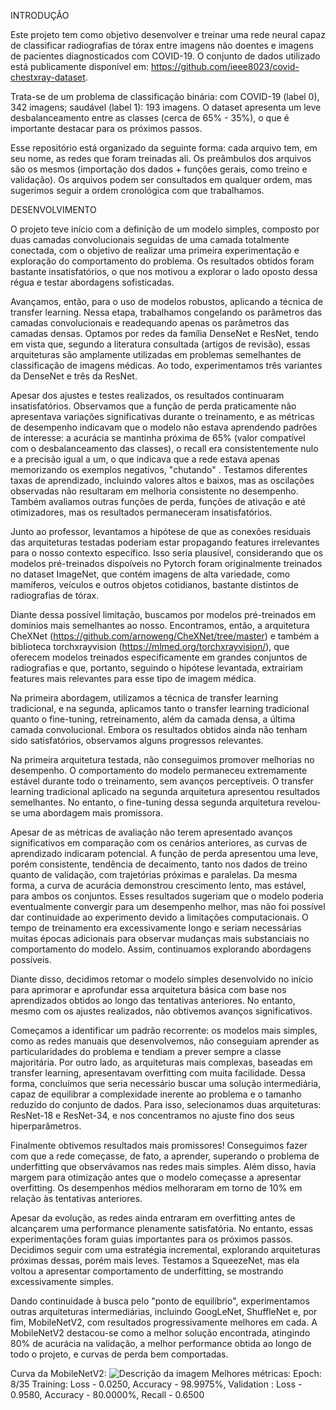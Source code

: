 INTRODUÇÃO

Este projeto tem como objetivo desenvolver e treinar uma rede neural capaz de classificar radiografias de tórax entre imagens não doentes e imagens de pacientes diagnosticados com COVID-19. O conjunto de dados utilizado está publicamente disponível em: https://github.com/ieee8023/covid-chestxray-dataset.  

Trata-se de um problema de classificação binária: com COVID-19 (label 0), 342 imagens; saudável (label 1): 193 imagens.
O dataset apresenta um leve desbalanceamento entre as classes (cerca de 65% - 35%), o que é importante destacar para os próximos passos.

Esse repositório está organizado da seguinte forma: cada arquivo tem, em seu nome, as redes que foram treinadas ali. Os preâmbulos dos arquivos são os mesmos (importação dos dados + funções gerais, como treino e validação). Os arquivos podem ser consultados em qualquer ordem, mas sugerimos seguir a ordem cronológica com que trabalhamos.

DESENVOLVIMENTO

O projeto teve início com a definição de um modelo simples, composto por duas camadas convolucionais seguidas de uma camada totalmente conectada, com o objetivo de realizar uma primeira experimentação e exploração do comportamento do problema. Os resultados obtidos foram bastante insatisfatórios, o que nos motivou a explorar o lado oposto dessa régua e testar abordagens sofisticadas.

Avançamos, então, para o uso de modelos robustos, aplicando a técnica de transfer learning. Nessa etapa, trabalhamos congelando os parâmetros das camadas convolucionais e readequando apenas os parâmetros das camadas densas. Optamos por redes da família DenseNet e ResNet, tendo em vista que, segundo a literatura consultada (artigos de revisão), essas arquiteturas são amplamente utilizadas em problemas semelhantes de classificação de imagens médicas. Ao todo, experimentamos três variantes da DenseNet e três da ResNet.

Apesar dos ajustes e testes realizados, os resultados continuaram insatisfatórios. Observamos que a função de perda praticamente não apresentava variações significativas durante o treinamento, e as métricas de desempenho indicavam que o modelo não estava aprendendo padrões de interesse: a acurácia se mantinha próxima de 65% (valor compatível com o desbalanceamento das classes), o recall era consistentemente nulo e a precisão igual a um, o que indicava que a rede estava apenas memorizando os exemplos negativos, "chutando" . Testamos diferentes taxas de aprendizado, incluindo valores altos e baixos, mas as oscilações observadas não resultaram em melhoria consistente no desempenho. Também avaliamos outras funções de perda, funções de ativação e até otimizadores, mas os resultados permaneceram insatisfatórios.

Junto ao professor, levantamos a hipótese de que as conexões residuais das arquiteturas testadas poderiam estar propagando features irrelevantes para o nosso contexto específico. Isso seria plausível, considerando que os modelos pré-treinados dispoíveis no Pytorch foram originalmente treinados no dataset ImageNet, que contém imagens de alta variedade, como mamíferos, veículos e outros objetos cotidianos, bastante distintos de radiografias de tórax.

Diante dessa possível limitação, buscamos por modelos pré-treinados em domínios mais semelhantes ao nosso. Encontramos, então, a arquitetura CheXNet (https://github.com/arnoweng/CheXNet/tree/master) e também a biblioteca torchxrayvision (https://mlmed.org/torchxrayvision/), que oferecem modelos treinados especificamente em grandes conjuntos de radiografias e que, portanto, seguindo o hipótese levantada, extrairiam features mais relevantes para esse tipo de imagem médica.

Na primeira abordagem, utilizamos a técnica de transfer learning tradicional, e na segunda, aplicamos tanto o transfer learning tradicional quanto o fine-tuning, retreinamento, além da camada densa, a última camada convolucional. Embora os resultados obtidos ainda não tenham sido satisfatórios, observamos alguns progressos relevantes.

Na primeira arquitetura testada, não conseguimos promover melhorias no desempenho. O comportamento do modelo permaneceu extremamente estável durante todo o treinamento, sem avanços perceptíveis. O transfer learning tradicional aplicado na segunda arquitetura apresentou resultados semelhantes. No entanto, o fine-tuning dessa segunda arquitetura revelou-se uma abordagem mais promissora.

Apesar de as métricas de avaliação não terem apresentado avanços significativos em comparação com os cenários anteriores, as curvas de aprendizado indicaram potencial. A função de perda apresentou uma leve, porém consistente, tendência de decaimento, tanto nos dados de treino quanto de validação, com trajetórias próximas e paralelas. Da mesma forma, a curva de acurácia demonstrou crescimento lento, mas estável, para ambos os conjuntos. Esses resultados sugeriam que o modelo poderia eventualmente convergir para um desempenho melhor, mas não foi possível dar continuidade ao experimento devido a limitações computacionais. O tempo de treinamento era excessivamente longo e seriam necessárias muitas épocas adicionais para observar mudanças mais substanciais no comportamento do modelo. Assim, continuamos explorando abordagens possíveis.

Diante disso, decidimos retomar o modelo simples desenvolvido no início para aprimorar e aprofundar essa arquitetura básica com base nos aprendizados obtidos ao longo das tentativas anteriores. No entanto, mesmo com os ajustes realizados, não obtivemos avanços significativos.

Começamos a identificar um padrão recorrente: os modelos mais simples, como as redes manuais que desenvolvemos, não conseguiam aprender as particularidades do problema e tendiam a prever sempre a classe majoritária. Por outro lado, as arquiteturas mais complexas, baseadas em transfer learning, apresentavam overfitting com muita facilidade.
Dessa forma, concluímos que seria necessário buscar uma solução intermediária, capaz de equilibrar a complexidade inerente ao problema e o tamanho reduzido do conjunto de dados. Para isso, selecionamos duas arquiteturas: ResNet-18 e ResNet-34, e nos concentramos no ajuste fino dos seus hiperparâmetros.

Finalmente obtivemos resultados mais promissores! Conseguimos fazer com que a rede começasse, de fato, a aprender, superando o problema de underfitting que observávamos nas redes mais simples. Além disso, havia margem para otimização antes que o modelo começasse a apresentar overfitting. Os desempenhos médios melhoraram em torno de 10% em relação às tentativas anteriores.

Apesar da evolução, as redes ainda entraram em overfitting antes de alcançarem uma performance plenamente satisfatória. No entanto, essas experimentações foram guias importantes para os próximos passos. Decidimos seguir com uma estratégia incremental, explorando arquiteturas próximas dessas, porém mais leves. Testamos a SqueezeNet, mas ela voltou a apresentar comportamento de underfitting, se mostrando excessivamente simples.

Dando continuidade à busca pelo "ponto de equilíbrio", experimentamos outras arquiteturas intermediárias, incluindo GoogLeNet, ShuffleNet e, por fim, MobileNetV2, com resultados progressivamente melhores em cada. A MobileNetV2 destacou-se como a melhor solução encontrada, atingindo 80% de acurácia na validação, a melhor performance obtida ao longo de todo o projeto, e curvas de perda bem comportadas.

Curva da MobileNetV2: 
![Descrição da imagem](mobilenetv2.png)
Melhores métricas: 
Epoch: 8/35 
	Training: Loss - 0.0250, Accuracy - 98.9975%, 
	Validation : Loss - 0.9580, Accuracy - 80.0000%, Recall - 0.6500